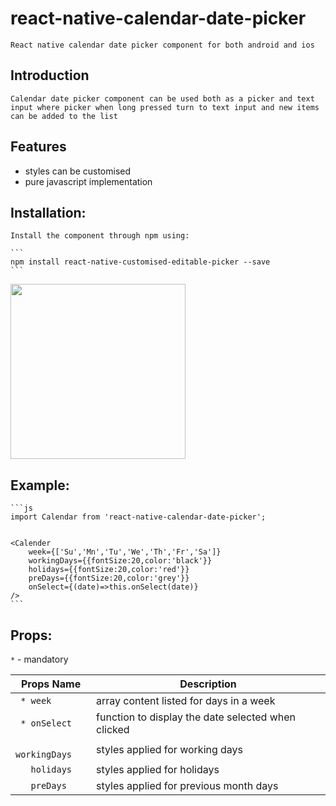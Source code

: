 # react-native-calendar-date-picker

    React native calendar date picker component for both android and ios

## Introduction

    Calendar date picker component can be used both as a picker and text input where picker when long pressed turn to text input and new items can be added to the list

## Features

* styles can be customised
* pure javascript implementation

## Installation:

    Install the component through npm using:

    ```
    npm install react-native-customised-editable-picker --save
    ```

  <img src="https://user-images.githubusercontent.com/32927921/33645330-3f44e346-da70-11e7-8a11-5e545f2c1f77.png" width="280"/>


## Example:
    ```js
    import Calendar from 'react-native-calendar-date-picker';


    <Calender
        week={['Su','Mn','Tu','We','Th','Fr','Sa']}
        workingDays={{fontSize:20,color:'black'}}
        holidays={{fontSize:20,color:'red'}}
        preDays={{fontSize:20,color:'grey'}}
        onSelect={(date)=>this.onSelect(date)}
    />
    ```

## Props:

  ` * ` - mandatory

Props Name          |               Description
------------------- | ---------------------------------------------------
` * week`           | array content listed for days in a week
` * onSelect`       | function to display the date selected when clicked
`   workingDays`    | styles applied for working days
`   holidays`       | styles applied for holidays
`   preDays`        | styles applied for previous month days
